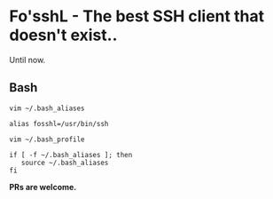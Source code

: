 # Fo'sshL - The best SSH client that doesn't exist.. 

Until now. 

## Bash 
`vim ~/.bash_aliases`

`alias fosshl=/usr/bin/ssh`

`vim ~/.bash_profile`

```
if [ -f ~/.bash_aliases ]; then
   source ~/.bash_aliases
fi
```
**PRs are welcome.**
